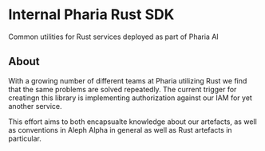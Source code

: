 # Internal Pharia Rust SDK

Common utilities for Rust services deployed as part of Pharia AI

## About

With a growing number of different teams at Pharia utilizing Rust we find that the same problems are solved repeatedly. The current trigger for creatingn this library is implementing authorization against our IAM for yet another service.

This effort aims to both encapsualte knowledge about our artefacts, as well as conventions in Aleph Alpha in general as well as Rust artefacts in particular.
